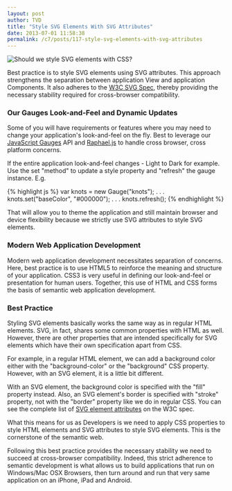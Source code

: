 ```yaml
---
layout: post
author: TVD
title: "Style SVG Elements With SVG Attributes"
date: 2013-07-01 11:58:38
permalink: /c7/posts/117-style-svg-elements-with-svg-attributes
---
```


<img src="https://techoctave.com/c7/static/designer-langauges-steampunk.jpg" alt="Should we style SVG elements with CSS?"/>

Best practice is to style SVG elements using SVG attributes. This approach strengthens the separation between application View and application Components. It also adheres to the [W3C SVG Spec][1], thereby providing the necessary stability required for cross-browser compatibility.

### Our Gauges Look-and-Feel and Dynamic Updates

Some of you will have requirements or features where you may need to change your application's look-and-feel on the fly. Best to leverage our [JavaScript Gauges][3] API and [Raphael.js][4] to handle cross browser, cross platform concerns.

If the entire application look-and-feel changes - Light to Dark for example. Use the set "method" to update a style property and "refresh" the gauge instance. E.g.

{% highlight js %}
var knots = new Gauge("knots");
. . .    
knots.set("baseColor", "#000000");
. . .
knots.refresh();
{% endhighlight %}

That will allow you to theme the application and still maintain browser and device flexibility because we strictly use SVG attributes to style SVG elements.

### Modern Web Application Development
Modern web application development necessitates separation of concerns. Here, best practice is to use HTML5 to reinforce the meaning and structure of your application. CSS3 is very useful in defining our look-and-feel or presentation for human users. Together, this use of HTML and CSS forms the basis of semantic web application development.

### Best Practice
Styling SVG elements basically works the same way as in regular HTML elements. SVG, in fact, shares some common properties with HTML as well. However, there are other properties that are intended specifically for SVG elements which have their own specification apart from CSS.

For example, in a regular HTML element, we can add a background color either with the "background-color" or the "background" CSS property. However, with an SVG element, it is a little bit different.

With an SVG element, the background color is specified with the "fill" property instead. Also, an SVG element's border is specified with "stroke" property, not with the "border" property like we do in regular CSS. You can see the complete list of [SVG element attributes][2] on the W3C spec.

What this means for us as Developers is we need to apply CSS properties to style HTML elements and SVG attributes to style SVG elements. This is the cornerstone of the semantic web.

Following this best practice provides the necessary stability we need to succeed at cross-browser compatibility. Indeed, this strict adherence to semantic development is what allows us to build applications that run on Windows/Mac OSX Browsers, then turn around and run that very same application on an iPhone, iPad and Android.




  [1]: http://www.w3.org/TR/SVG/
  [2]: http://www.w3.org/TR/SVG/propidx.html
  [3]: http://techoctave.com/gauges/
  [4]: http://raphaeljs.com/
